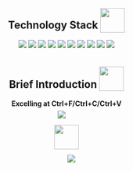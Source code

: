 <h2 align="center">
  <span>Technology Stack</span>
  <img class="img-title" src="https://media.giphy.com/media/QOza6spFvFRMWATKji/giphy.gif" style="width: 50px;position: relative;top: 8px">
</h2>
<p align="center">
  <img src="https://img.shields.io/badge/Typescript-grey?logo=typescript">
  <img src="https://img.shields.io/badge/Javascript-grey?logo=javascript">
  <img src="https://img.shields.io/badge/Vue-grey?logo=vue.js">
  <img src="https://img.shields.io/badge/Webpack-grey?logo=webpack">
  <img src="https://img.shields.io/badge/Koa-grey?logo=koa">
  <img src="https://img.shields.io/badge/NodeJs-grey?logo=node.js">
  <img src="https://img.shields.io/badge/React-grey?logo=react">
  <img src="https://img.shields.io/badge/Postgresql-grey?logo=postgresql&logoColor=lightblue">
  <img src="https://img.shields.io/badge/Linux-grey?logo=linux">
  <img src="https://img.shields.io/badge/Rust-grey?logo=rust">
</p>
<h2 align="center">
  <span>Brief Introduction</span>
  <img class="img-title"  src="https://media.giphy.com/media/i4ldQWj8VNnbeGDqop/giphy.gif" style="width: 50px;position: relative;top: 6px"/>
</h2>

<p align="center">
  <b>Excelling at Ctrl+F/Ctrl+C/Ctrl+V</b>
</p>

<h2 align="center">
  <img class="img-title"  src="https://media.giphy.com/media/i4ldQWj8VNnbeGDqop/giphy.gif" style="width: 50px;position: relative;top: 6px"/>
</h2>

<div align="center">
  <img src="https://github-readme-stats.vercel.app/api?username=HydratedPig" style="position: relative; top: -90px">
  <img src="https://github-readme-stats.vercel.app/api/top-langs/?username=HydratedPig"/>
<div>

<!--
**HydratedPig/HydratedPig** is a ✨ _special_ ✨ repository because its `README.md` (this file) appears on your GitHub profile.

Here are some ideas to get you started:

- 🔭 I’m currently working on ...
- 🌱 I’m currently learning ...
- 👯 I’m looking to collaborate on ...
- 🤔 I’m looking for help with ...
- 💬 Ask me about ...
- 📫 How to reach me: ...
- 😄 Pronouns: ...
- ⚡ Fun fact: ...
  -->
